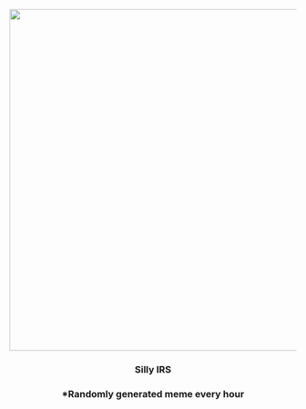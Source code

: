 <p align="center">
        <img src="https://i.redd.it/4ug6quxe6vb91.png" width="600" height="600">
        </p>
        <h3 align="center">Silly IRS</h3>
        <h3 align="center">*Randomly generated meme every hour</h3>
    